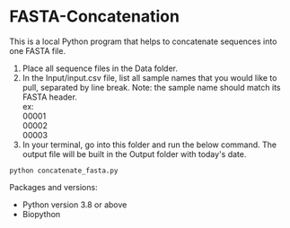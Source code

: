 # FASTA-Concatenation

This is a local Python program that helps to concatenate sequences into one FASTA file.

1. Place all sequence files in the Data folder.
2. In the Input/input.csv file, list all sample names that you would like to pull, separated by line break. 
   Note: the sample name should match its FASTA header.<br>
   ex: <br>00001<br>00002<br>00003
3. In your terminal, go into this folder and run the below command. The output file will be built in the Output folder with today's date.
````
python concatenate_fasta.py
````

Packages and versions:
- Python version 3.8 or above 
- Biopython
